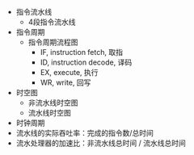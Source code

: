 
- 指令流水线
	- 4段指令流水线
- 指令周期
	- 指令周期流程图
		- IF, instruction fetch, 取指
		- ID, instruction decode, 译码
		- EX, execute, 执行
		- WR, write, 回写
- 时空图
	- 非流水线时空图
	- 流水线时空图
- 时钟周期
- 流水线的实际吞吐率：完成的指令数/总时间
- 流水处理器的加速比：非流水线总时间 / 流水线总时间